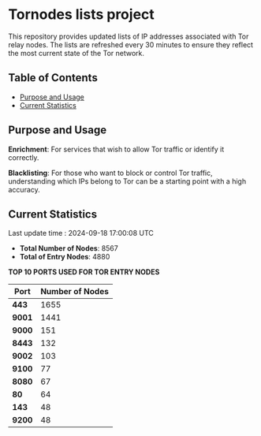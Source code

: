 # Tornodes lists project

This repository provides updated lists of IP addresses associated with Tor relay nodes. The lists are refreshed every 30 minutes to ensure they reflect the most current state of the Tor network.

## Table of Contents

- [Purpose and Usage](#purpose-and-usage)
- [Current Statistics](#current-statistics)


## Purpose and Usage

**Enrichment**: For services that wish to allow Tor traffic or identify it correctly.

**Blacklisting**: For those who want to block or control Tor traffic, understanding which IPs belong to Tor can be a starting point with a high accuracy.

## Current Statistics

Last update time : 2024-09-18 17:00:08 UTC

- **Total Number of Nodes**: 8567
- **Total of Entry Nodes**: 4880

**TOP 10 PORTS USED FOR TOR ENTRY NODES**

| **Port** | **Number of Nodes** |
|------|-----------------|
| **443**   | 1655  |
| **9001**   | 1441  |
| **9000**   | 151  |
| **8443**   | 132  |
| **9002**   | 103  |
| **9100**   | 77  |
| **8080**   | 67  |
| **80**   | 64  |
| **143**   | 48  |
| **9200**   | 48  |

